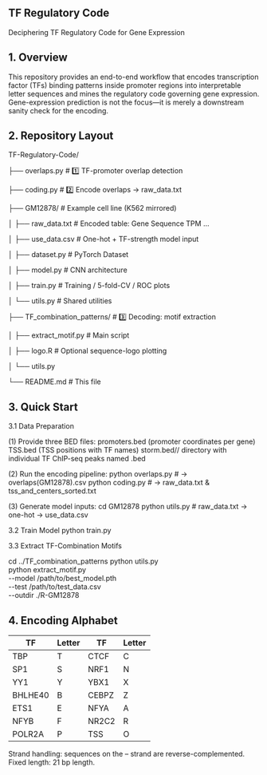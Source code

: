 ## TF Regulatory Code

 Deciphering TF Regulatory Code for Gene Expression

## 1. Overview
This repository provides an end-to-end workflow that encodes transcription factor (TFs) binding patterns inside promoter regions into interpretable letter sequences and mines the regulatory code governing gene expression.
Gene-expression prediction is not the focus—it is merely a downstream sanity check for the encoding.

## 2. Repository Layout
TF-Regulatory-Code/

├── overlaps.py                 # 1️⃣ TF-promoter overlap detection

├── coding.py                   # 2️⃣ Encode overlaps → raw_data.txt

├── GM12878/                    # Example cell line (K562 mirrored)

│   ├── raw_data.txt            # Encoded table: Gene  Sequence  TPM …

│   ├── use_data.csv            # One-hot + TF-strength model input

│   ├── dataset.py              # PyTorch Dataset

│   ├── model.py                # CNN architecture

│   ├── train.py                # Training / 5-fold-CV / ROC plots

│   └── utils.py                # Shared utilities

├── TF_combination_patterns/    # 3️⃣ Decoding: motif extraction

│   ├── extract_motif.py        # Main script

│   ├── logo.R                  # Optional sequence-logo plotting

│   └── utils.py

└── README.md                   # This file

## 3. Quick Start
3.1 Data Preparation

(1) Provide three BED files:
promoters.bed  (promoter coordinates per gene)
TSS.bed        (TSS positions with TF names)
storm.bed/<CELL>/ directory with individual TF ChIP-seq peaks named <TF>.bed

(2) Run the encoding pipeline:
python overlaps.py      # → overlaps(GM12878).csv
python coding.py        # → raw_data.txt & tss_and_centers_sorted.txt

(3) Generate model inputs:
cd GM12878
python utils.py         # raw_data.txt → one-hot → use_data.csv

3.2 Train Model
python train.py

3.3 Extract TF-Combination Motifs

cd ../TF_combination_patterns
python utils.py \
python extract_motif.py \
    --model  /path/to/best_model.pth \
    --test   /path/to/test_data.csv \
    --outdir ./R-GM12878

## 4. Encoding Alphabet
| TF      | Letter | TF          | Letter |
| ------- | ------ | ----------- | ------ |
| TBP     | T      | CTCF        | C      |
| SP1     | S      | NRF1        | N      |
| YY1     | Y      | YBX1        | X      |
| BHLHE40 | B      | CEBPZ       | Z      |
| ETS1    | E      | NFYA        | A      |
| NFYB    | F      | NR2C2       | R      |
| POLR2A  | P      | TSS         | O      |
Strand handling: sequences on the – strand are reverse-complemented.
Fixed length: 21 bp length.





